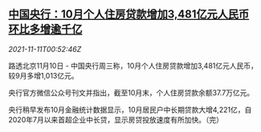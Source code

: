 <!--1636592463000-->
[中国央行：10月个人住房贷款增加3,481亿元人民币 环比多增逾千亿](https://cn.reuters.com/article/pboc-oct-china-mortgage-loan-1110-wedn-idCNKBS2HW01V)
------

<div><i>2021-11-11T00:52:46Z</i></div><p>路透北京11月10日 - 中国央行周三称，10月个人住房贷款增加3,481亿元人民币，较9月多增1,013亿元。</p><p>央行官方微信公众号刊文并指出，截至10月末，个人住房贷款余额37.7万亿元。</p><p>央行稍早发布10月金融统计数据显示，10月居民户中长期贷款大增4,221亿，自2020年7月以来首超企业中长贷，显示房贷投放速度有所加快。（完）</p>

